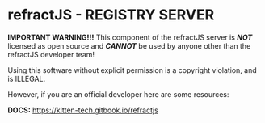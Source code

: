 # refractJS - REGISTRY SERVER

**IMPORTANT WARNING!!!** This component of the refractJS server is ***NOT*** licensed as open source and ***CANNOT*** be used by anyone other than the refractJS developer team!

Using this software without explicit permission is a copyright violation, and is ILLEGAL.

However, if you are an official developer here are some resources:

**DOCS:** https://kitten-tech.gitbook.io/refractjs